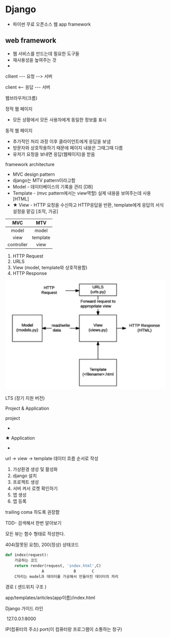 # Django

- 파이썬 무료 오픈소스 웹 app framework

## web framework

- 웹 서비스를 만드는데 필요한 도구들
- 재사용성을 높여주는 것
- 

cllient --- 요청 --> 서버

client <-- 응답 --- 서버

웹브라우저(크롬)

정적 웹 페이지

- 모든 상황에서 모든 사용자에게 동일한 정보를 표시

동적 웹 페이지

- 추가적인 처리 과정 이후 클라이언트에게 응답을 보냄
- 방문자와 상호작용하기 때문에 페이지 내용은 그때그때 다름
- 유저가 요청을 보내면 응답(웹페이지)을 받음



framework architecture

- MVC design pattern
- django는 MTV pattern이라고함
- Model - 데이터베이스의 기록을 관리 [DB]
- Template - (mvc pattern에서는 view역할) 실제 내용을 보여주는데 사용 [HTML]
- ★ View - HTTP 요청을 수신하고 HTTP응답을 반환, template에게 응답의 서식 설정을 맡김 [조작, 가공]

|    MVC     |   MTV    |
| :--------: | :------: |
|   model    |  model   |
|    view    | template |
| controller |   view   |

1. HTTP Request
2. URLS
3. View (model, template와 상호작용함)
4. HTTP Response

![](django.assets/%ED%99%94%EB%A9%B4%20%EC%BA%A1%EC%B2%98%202022-03-02%20131527.png)



LTS (장기 지원 버전)



Project & Application

project

- 

★ Application

- 

url -> view -> template 데이터 흐름 순서로 작성

1. 가상환경 생성 및 활성화
2. django 설치
3. 프로젝트 생성
4. 서버 켜서 로켓 확인하기
5. 앱 생성
6. 앱 등록

trailing coma 하도록 권장함



TDD- 검색해서 한번 알아보기

모든 뷰는 함수 형태로 작성한다.

404(잘못된 요청), 200(정상) 상태코드

```python
def index(request):
	가공하는 코드
    return render(request, 'index.html',C)
				A             B       C
    C자리는 model과 데이터를 가공해서 만들어진 데이터의 자리
```



경로 ( 샌드위치 구조 )

app/templates/aritcles(app이름)/index.html

Django 가이드 라인

​					127.0.0.1:8000

IP(컴퓨터의 주소)			port(이 컴퓨터랑 프로그램이 소통하는 창구)
